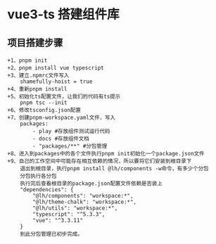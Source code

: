 # vue3-ts 搭建组件库

## 项目搭建步骤

    +1、pnpm init
    +2、pnpm install vue typescript
    +3、建立.npmrc文件写入
        shamefully-hoist = true
    +4、重新pnpm install
    +5、初始化ts配置文件，让我们的代码有ts提示
        pnpm tsc --init
    +6、修改tsconfig.json配置
    +7、创建pnpm-workspace.yaml文件，写入
        packages:
            - play #存放组件测试运行代码
            - docs #存放组件文档
            - "packages/**" #分包管理
    +8、进入到packages中的各个文件执行pnpm init初始化一个package.json文件
    +9、自己的工作空间中可能存在相互依赖的情况，所以要将它们安装到根目录下
        退出到根目录，执行pnpm install @lh/components -w命令，有多少个分包
        分包执行各分包
        执行完后查看根目录的package.json配置文件依赖是否装上
        "dependencies": {
            "@lh/components": "workspace:*",
            "@lh/theme-chalk": "workspace:*",
            "@lh/utils": "workspace:*",
            "typescript": "^5.3.3",
            "vue": "^3.3.11"
        }
        到此分包管理已初步完成。
